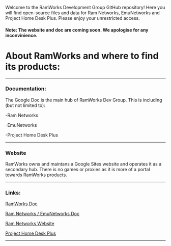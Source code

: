 Welcome to the RamWorks Development Group GitHub repository! Here you will find open-source files and data for Ram Networks, EmuNetworks and Project Home Desk Plus. Please enjoy your unrestricted access.
<h4> Note: The website and doc are coming soon. We apologise for any inconvinience. </h4>

<h1> About RamWorks and where to find its products:</h1>
<hr>
<h3> Documentation:</h3>
The Google Doc is the main hub of RamWorks Dev Group. This is including (but not limited to): 

-Ram Networks

-EmuNetworks

-Project Home Desk Plus

<hr>
<h3> Website</h3>
RamWorks owns and maintans a Google Sites website and operates it as a secondary hub. There is no games or proxies as it is more of a portal towards RamWorks products.
<hr>
<h3> Links:</h3>

[RamWorks Doc](https://docs.google.com/document/d/11y5BUPsL6HhWeMI74lUrmz3LuhJDmK3_WaO8f6s-pWE/edit?usp=sharing)

[Ram Networks / EmuNetworks Doc](https://docs.google.com/document/d/1ydL4e9SgtG7uq7abeRMiPnsGAM8oE_gsmIJvrykst_Y/edit)

[Ram Networks Website](https://sites.google.com/rockfordschools.org/ramnet/home)

[Project Home Desk Plus](https://sites.google.com/view/home-desk/home?authuser=0)
<hr>
